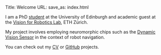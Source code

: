 Title: Welcome
URL:
save_as: index.html

<!-- homepage as url='' -->

I am a PhD [student](http://www.anc.ed.ac.uk/dtc/?currentstudents=dragos-stanciu) at the University of Edinburgh and academic guest at the [Vision for Robotics Lab](http://www.v4rl.ethz.ch/the-group.html), ETH Zürich.

My project involves employing neuromorphic chips such as the [Dynamic Vision Sensor](http://inilabs.com/products/dynamic-vision-sensors/) in the context of robot navigation.

You can check out my [CV]({filename}cv.md) or [GitHub]({filename}github.md) projects.
